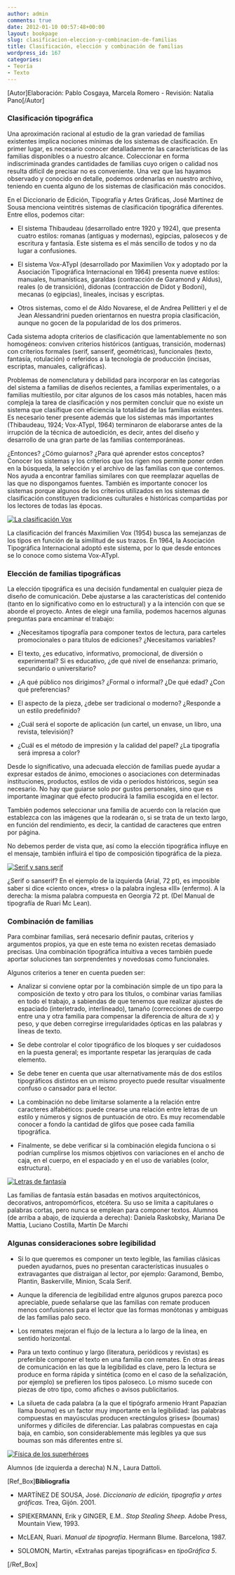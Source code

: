 ```yaml
---
author: admin
comments: true
date: 2012-01-10 00:57:48+00:00
layout: bookpage
slug: clasificacion-eleccion-y-combinacion-de-familias
title: Clasificación, elección y combinación de familias
wordpress_id: 167
categories:
- Teoría
- Texto
---
```


[Autor]Elaboración: Pablo Cosgaya, Marcela Romero - Revisión: Natalia Pano[/Autor]


### Clasificación tipográfica



Una aproximación racional al estudio de la gran variedad de familias existentes implica nociones mínimas de los sistemas de clasificación. En primer lugar, es necesario conocer detalladamente las características de las familias disponibles o a nuestro alcance. Coleccionar en forma indiscriminada grandes cantidades de familias cuyo origen o calidad nos resulta difícil de precisar no es conveniente. Una vez que las hayamos observado y conocido en detalle, podemos ordenarlas en nuestro archivo, teniendo en cuenta alguno de los sistemas de clasificación más conocidos.

En el Diccionario de Edición, Tipografía y Artes Gráficas, José Martínez de Sousa menciona veintitrés sistemas de clasificación tipográfica diferentes. Entre ellos, podemos citar:



	
  * El sistema Thibaudeau (desarrollado entre 1920 y 1924), que presenta cuatro estilos: romanas (antiguas y modernas), egipcias, palosecos y de escritura y fantasía. Este sistema es el más sencillo de todos y no da lugar a confusiones.

	
  * El sistema Vox-ATypI (desarrollado por Maximilien Vox y adoptado por la Asociación Tipográfica Internacional en 1964) presenta nueve estilos: manuales, humanísticas, garaldas (contracción de Garamond y Aldus), reales (o de transición), didonas (contracción de Didot y Bodoni), mecanas (o egipcias), lineales, incisas y escriptas.

	
  * Otros sistemas, como el de Aldo Novarese, el de Andrea Pellitteri y el de Jean Alessandrini pueden orientarnos en nuestra propia clasificación, aunque no gocen de la popularidad de los dos primeros.


Cada sistema adopta criterios de clasificación que lamentablemente no son homogéneos: conviven criterios históricos (antiguas, transición, modernas) con criterios formales (serif, sanserif, geométricas), funcionales (texto, fantasía, rotulación) o referidos a la tecnología de producción (incisas, escriptas, manuales, caligráficas).

Problemas de nomenclatura y debilidad para incorporar en las categorías del sistema a familias de diseños recientes, a familias experimentales, o a familias multiestilo, por citar algunos de los casos más notables, hacen más compleja la tarea de clasificación y nos permiten concluir que no existe un sistema que clasifique con eficiencia la totalidad de las familias existentes. Es necesario tener presente además que los sistemas más importantes (Thibaudeau, 1924; Vox-ATypI, 1964) terminaron de elaborarse antes de la irrupción de la técnica de autoedición, es decir, antes del diseño y desarrollo de una gran parte de las familias contemporáneas.

¿Entonces? ¿Cómo guiarnos? ¿Para qué aprender estos conceptos? Conocer los sistemas y los criterios que los rigen nos permite poner orden en la búsqueda, la selección y el archivo de las familias con que contemos. Nos ayuda a encontrar familias similares con que reemplazar aquellas de las que no dispongamos fuentes. También es importante conocer los sistemas porque algunos de los criterios utilizados en los sistemas de clasificación constituyen tradiciones culturales e históricas compartidas por los lectores de todas las épocas.

[![La clasificación Vox](http://www.oert.org/wp-content/uploads/2012/08/T03A_01_vox.jpg)](http://www.oert.org/wp-content/uploads/2012/08/T03A_01_vox.jpg)

<p class="caption">La clasificación del francés Maximilien Vox (1954) busca las semejanzas de los tipos en función de la similitud de sus trazos. En 1964, la Asociación Tipográfica Internacional adoptó este sistema, por lo que desde entonces se lo conoce como sistema Vox-ATypI.</p>


### Elección de familias tipográficas


La elección tipográfica es una decisión fundamental en cualquier pieza de diseño de comunicación. Debe ajustarse a las características del contenido (tanto en lo significativo como en lo estructural) y a la intención con que se aborde el proyecto. Antes de elegir una familia, podemos hacernos algunas preguntas para encaminar el trabajo:



	
  * ¿Necesitamos tipografía para componer textos de lectura, para carteles promocionales o para títulos de ediciones? ¿Necesitamos variables?

	
  * El texto, ¿es educativo, informativo, promocional, de diversión o experimental? Si es educativo, ¿de qué nivel de enseñanza: primario, secundario o universitario?

	
  * ¿A qué público nos dirigimos? ¿Formal o informal? ¿De qué edad? ¿Con qué preferencias?

	
  * El aspecto de la pieza, ¿debe ser tradicional o moderno? ¿Responde a un estilo predefinido?

	
  * ¿Cuál será el soporte de aplicación (un cartel, un envase, un libro, una revista, televisión)?

	
  * ¿Cuál es el método de impresión y la calidad del papel? ¿La tipografía será impresa a color?


Desde lo significativo, una adecuada elección de familias puede ayudar a expresar estados de ánimo, emociones o asociaciones con determinadas instituciones, productos, estilos de vida o períodos históricos, según sea necesario. No hay que guiarse solo por gustos personales, sino que es importante imaginar qué efecto producirá la familia escogida en el lector.

También podemos seleccionar una familia de acuerdo con la relación que establezca con las imágenes que la rodearán o, si se trata de un texto largo, en función del rendimiento, es decir, la cantidad de caracteres que entren por página.

No debemos perder de vista que, así como la elección tipográfica influye en el mensaje, también influirá el tipo de composición tipográfica de la pieza.

[![Serif y sans serif](http://www.oert.org/wp-content/uploads/2012/09/T03A_04_ill.jpg)](http://www.oert.org/wp-content/uploads/2012/09/T03A_04_ill.jpg)

<p class="caption">¿Serif o sanserif? En el ejemplo de la izquierda (Arial, 72 pt), es imposible saber si dice «ciento once», «tres» o la palabra inglesa «Ill» (enfermo). A la derecha: la misma palabra compuesta en Georgia 72 pt. (Del Manual de tipografía de Ruari Mc Lean).</p>


### Combinación de familias


Para combinar familias, será necesario definir pautas, criterios y argumentos propios, ya que en este tema no existen recetas demasiado precisas. Una combinación tipográfica intuitiva a veces también puede aportar soluciones tan sorprendentes y novedosas como funcionales.

Algunos criterios a tener en cuenta pueden ser:



	
  * Analizar si conviene optar por la combinación simple de un tipo para la composición de texto y otro para los títulos, o combinar varias familias en todo el trabajo, a sabiendas de que tenemos que realizar ajustes de espaciado (interletrado, interlineado), tamaño (correcciones de cuerpo entre una y otra familia para compensar la diferencia de altura de x) y peso, y que deben corregirse irregularidades ópticas en las palabras y líneas de texto.

	
  * Se debe controlar el color tipográfico de los bloques y ser cuidadosos en la puesta general; es importante respetar las jerarquías de cada elemento.

	
  * Se debe tener en cuenta que usar alternativamente más de dos estilos tipográficos distintos en un mismo proyecto puede resultar visualmente confuso o cansador para el lector.

	
  * La combinación no debe limitarse solamente a la relación entre caracteres alfabéticos: puede crearse una relación entre letras de un estilo y números y signos de puntuación de otro. Es muy recomendable conocer a fondo la cantidad de glifos que posee cada familia tipográfica.

	
  * Finalmente, se debe verificar si la combinación elegida funciona o si podrían cumplirse los mismos objetivos con variaciones en el ancho de caja, en el cuerpo, en el espaciado y en el uso de variables (color, estructura).


[![Letras de fantasía](http://www.oert.org/wp-content/uploads/2012/09/T03A_02_fantasia.jpg)](http://www.oert.org/wp-content/uploads/2012/09/T03A_02_fantasia.jpg)

<p class="caption">Las familias de fantasía están basadas en motivos arquitectónicos, decorativos, antropomórficos, etcétera. Su uso se limita a capitulares o palabras cortas, pero nunca se emplean para componer textos. Alumnos (de arriba a abajo, de izquierda a derecha): Daniela Raskobsky, Mariana De Mattia, Luciano Costilla, Martín De Marchi</p>




### Algunas consideraciones sobre legibilidad





	
  * Si lo que queremos es componer un texto legible, las familias clásicas pueden ayudarnos, pues no presentan características inusuales o extravagantes que distraigan al lector, por ejemplo: Garamond, Bembo, Plantin, Baskerville, Minion, Scala Serif.

	
  * Aunque la diferencia de legibilidad entre algunos grupos parezca poco apreciable, puede señalarse que las familias con remate producen menos confusiones para el lector que las formas monótonas y ambiguas de las familias palo seco.

	
  * Los remates mejoran el flujo de la lectura a lo largo de la línea, en sentido horizontal.

	
  * Para un texto continuo y largo (literatura, periódicos y revistas) es preferible componer el texto en una familia con remates. En otras áreas de comunicación en las que la legibilidad es clave, pero la lectura se produce en forma rápida y sintética (como en el caso de la señalización, por ejemplo) se prefieren los tipos paloseco. Lo mismo sucede con piezas de otro tipo, como afiches o avisos publicitarios.

	
  * La silueta de cada palabra (a la que el tipógrafo armenio Hrant Papazian llama _bouma_) es un factor muy importante en la legibilidad: las palabras compuestas en mayúsculas producen «rectángulos grises» (boumas) uniformes y difíciles de diferenciar. Las palabras compuestas en caja baja, en cambio, son considerablemente más legibles ya que sus boumas son más diferentes entre sí.


[![Física de los superhéroes](http://www.oert.org/wp-content/uploads/2012/09/T03A_02_ejemplos.jpg)](http://www.oert.org/wp-content/uploads/2012/09/T03A_02_ejemplos.jpg)

<p class="caption">Alumnos (de izquierda a derecha) N.N., Laura Dattoli.</p>



[Ref_Box]**Bibliografía**



	
  * MARTÍNEZ DE SOUSA, José. _Diccionario de edición, tipografía y artes gráficas._ Trea, Gijón. 2001.

	
  * SPIEKERMANN, Erik y GINGER, E.M.. _Stop Stealing Sheep._ Adobe Press, Mountain View, 1993.

	
  * McLEAN, Ruari. _Manual de tipografía_. Hermann Blume. Barcelona, 1987.

	
  * SOLOMON, Martin, «Extrañas parejas tipográficas» en _tipoGráfica 5_.


[/Ref_Box]
